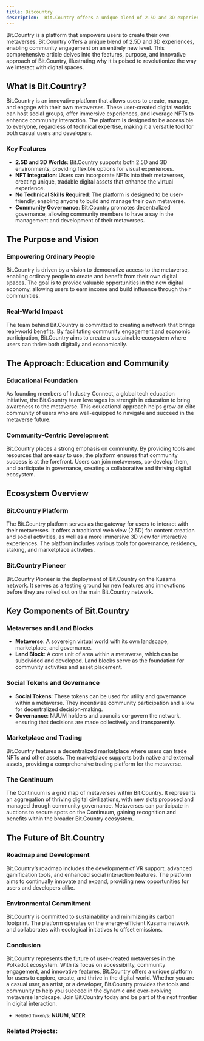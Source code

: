 ```yaml
---
title: Bitcountry
description:  Bit.Country offers a unique blend of 2.5D and 3D experiences, enabling community engagement on an entirely new level
---
```



Bit.Country is a platform that empowers users to create their own metaverses. Bit.Country offers a unique blend of 2.5D and 3D experiences, enabling community engagement on an entirely new level. This comprehensive article delves into the features, purpose, and innovative approach of Bit.Country, illustrating why it is poised to revolutionize the way we interact with digital spaces.

## What is Bit.Country?

Bit.Country is an innovative platform that allows users to create, manage, and engage with their own metaverses. These user-created digital worlds can host social groups, offer immersive experiences, and leverage NFTs to enhance community interaction. The platform is designed to be accessible to everyone, regardless of technical expertise, making it a versatile tool for both casual users and developers.

### Key Features

- **2.5D and 3D Worlds**: Bit.Country supports both 2.5D and 3D environments, providing flexible options for visual experiences.
- **NFT Integration**: Users can incorporate NFTs into their metaverses, creating unique, tradable digital assets that enhance the virtual experience.
- **No Technical Skills Required**: The platform is designed to be user-friendly, enabling anyone to build and manage their own metaverse.
- **Community Governance**: Bit.Country promotes decentralized governance, allowing community members to have a say in the management and development of their metaverses.

The Purpose and Vision
----------------------

### Empowering Ordinary People

Bit.Country is driven by a vision to democratize access to the metaverse, enabling ordinary people to create and benefit from their own digital spaces. The goal is to provide valuable opportunities in the new digital economy, allowing users to earn income and build influence through their communities.

### Real-World Impact

The team behind Bit.Country is committed to creating a network that brings real-world benefits. By facilitating community engagement and economic participation, Bit.Country aims to create a sustainable ecosystem where users can thrive both digitally and economically.

The Approach: Education and Community
-------------------------------------

### Educational Foundation

As founding members of Industry Connect, a global tech education initiative, the Bit.Country team leverages its strength in education to bring awareness to the metaverse. This educational approach helps grow an elite community of users who are well-equipped to navigate and succeed in the metaverse future.

### Community-Centric Development

Bit.Country places a strong emphasis on community. By providing tools and resources that are easy to use, the platform ensures that community success is at the forefront. Users can join metaverses, co-develop them, and participate in governance, creating a collaborative and thriving digital ecosystem.

Ecosystem Overview
------------------

### Bit.Country Platform

The Bit.Country platform serves as the gateway for users to interact with their metaverses. It offers a traditional web view (2.5D) for content creation and social activities, as well as a more immersive 3D view for interactive experiences. The platform includes various tools for governance, residency, staking, and marketplace activities.

### Bit.Country Pioneer

Bit.Country Pioneer is the deployment of Bit.Country on the Kusama network. It serves as a testing ground for new features and innovations before they are rolled out on the main Bit.Country network.

Key Components of Bit.Country
-----------------------------

### Metaverses and Land Blocks

- **Metaverse**: A sovereign virtual world with its own landscape, marketplace, and governance.
- **Land Block**: A core unit of area within a metaverse, which can be subdivided and developed. Land blocks serve as the foundation for community activities and asset placement.

### Social Tokens and Governance

- **Social Tokens**: These tokens can be used for utility and governance within a metaverse. They incentivize community participation and allow for decentralized decision-making.
- **Governance**: NUUM holders and councils co-govern the network, ensuring that decisions are made collectively and transparently.

### Marketplace and Trading

Bit.Country features a decentralized marketplace where users can trade NFTs and other assets. The marketplace supports both native and external assets, providing a comprehensive trading platform for the metaverse.

### The Continuum

The Continuum is a grid map of metaverses within Bit.Country. It represents an aggregation of thriving digital civilizations, with new slots proposed and managed through community governance. Metaverses can participate in auctions to secure spots on the Continuum, gaining recognition and benefits within the broader Bit.Country ecosystem.

The Future of Bit.Country
-------------------------

### Roadmap and Development

Bit.Country’s roadmap includes the development of VR support, advanced gamification tools, and enhanced social interaction features. The platform aims to continually innovate and expand, providing new opportunities for users and developers alike.

### Environmental Commitment

Bit.Country is committed to sustainability and minimizing its carbon footprint. The platform operates on the energy-efficient Kusama network and collaborates with ecological initiatives to offset emissions.

### Conclusion

Bit.Country represents the future of user-created metaverses in the Polkadot ecosystem. With its focus on accessibility, community engagement, and innovative features, Bit.Country offers a unique platform for users to explore, create, and thrive in the digital world. Whether you are a casual user, an artist, or a developer, Bit.Country provides the tools and community to help you succeed in the dynamic and ever-evolving metaverse landscape. Join Bit.Country today and be part of the next frontier in digital interaction.

- <small>Related Token/s:</small> **NUUM, NEER**

### Related Projects:
